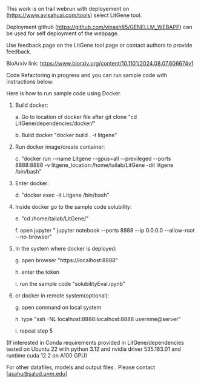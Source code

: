 This work is on trail webrun with deployement on (https://www.avisahuai.com/tools) select LitGene tool. 

Deployment github (https://github.com/vinash85/GENELLM_WEBAPP) can be used for self deployment of the webpage. 

Use feedback page on the LitGene tool page or contact authors to provide feedback.

BioArxiv link: https://www.biorxiv.org/content/10.1101/2024.08.07.606674v1


Code Refactoring in progress and you can run sample code with instructions below:

Here is how to run sample code using Docker.
1. Build docker:

   a. Go to location of docker file after git clone "cd LitGene/dependencies/docker/"

   b. Build docker "docker build . -t litgene"
3. Run docker image/create container:

   c. "docker run --name Litgene --gpus=all --previleged --ports 8888:8888 -v litgene_location:/home/tailab/LitGene -dit litgene /bin/bash"
5. Enter docker:

   d. "docker exec -it Litgene /bin/bash"
6. Inside docker go to the sample code solubility:

   e. "cd /home/tailab/LitGene/"

   f. open jupyter " jupyter notebook --ports 8888 --ip 0.0.0.0 --allow-root --no-browser"
7. In the system where docker is deployed:

   g. open browser "https://localhost:8888"

   h. enter the token 

   i. run the sample code "solubilityEval.ipynb"
8. or docker in remote system(optional):

    g.  open command on local system

    h. type "ssh -NL localhost:8888:localhost:8888 usernme@server"

    i. repeat step 5


 (If interested in Conda requirements provided in LitGene/dependencies tested on Ubuntu 22 with python 3.12 and nvidia driver 535.183.01 and runtime cuda 12.2 on A100 GPU)

For other datafiles, models and output files . Please contact [asahu@salud.unm.edu]

